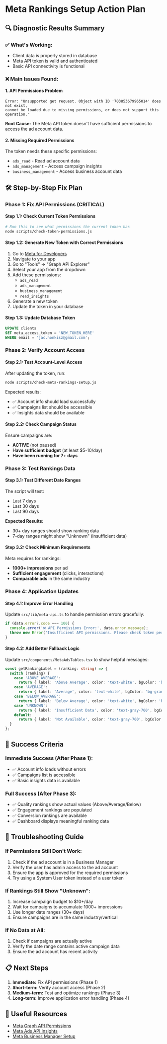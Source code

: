 # Meta Rankings Setup Action Plan

## 🔍 **Diagnostic Results Summary**

### ✅ **What's Working:**
- Client data is properly stored in database
- Meta API token is valid and authenticated
- Basic API connectivity is functional

### ❌ **Main Issues Found:**

#### **1. API Permissions Problem**
```
Error: "Unsupported get request. Object with ID '703853679965014' does not exist, 
cannot be loaded due to missing permissions, or does not support this operation."
```

**Root Cause:** The Meta API token doesn't have sufficient permissions to access the ad account data.

#### **2. Missing Required Permissions**
The token needs these specific permissions:
- `ads_read` - Read ad account data
- `ads_management` - Access campaign insights
- `business_management` - Access business account data

## 🛠️ **Step-by-Step Fix Plan**

### **Phase 1: Fix API Permissions (CRITICAL)**

#### **Step 1.1: Check Current Token Permissions**
```bash
# Run this to see what permissions the current token has
node scripts/check-token-permissions.js
```

#### **Step 1.2: Generate New Token with Correct Permissions**
1. Go to [Meta for Developers](https://developers.facebook.com/)
2. Navigate to your app
3. Go to "Tools" → "Graph API Explorer"
4. Select your app from the dropdown
5. Add these permissions:
   - `ads_read`
   - `ads_management` 
   - `business_management`
   - `read_insights`
6. Generate a new token
7. Update the token in your database

#### **Step 1.3: Update Database Token**
```sql
UPDATE clients 
SET meta_access_token = 'NEW_TOKEN_HERE'
WHERE email = 'jac.honkisz@gmail.com';
```

### **Phase 2: Verify Account Access**

#### **Step 2.1: Test Account-Level Access**
After updating the token, run:
```bash
node scripts/check-meta-rankings-setup.js
```

Expected results:
- ✅ Account info should load successfully
- ✅ Campaigns list should be accessible
- ✅ Insights data should be available

#### **Step 2.2: Check Campaign Status**
Ensure campaigns are:
- **ACTIVE** (not paused)
- **Have sufficient budget** (at least $5-10/day)
- **Have been running for 7+ days**

### **Phase 3: Test Rankings Data**

#### **Step 3.1: Test Different Date Ranges**
The script will test:
- Last 7 days
- Last 30 days  
- Last 90 days

**Expected Results:**
- 30+ day ranges should show ranking data
- 7-day ranges might show "Unknown" (insufficient data)

#### **Step 3.2: Check Minimum Requirements**
Meta requires for rankings:
- **1000+ impressions** per ad
- **Sufficient engagement** (clicks, interactions)
- **Comparable ads** in the same industry

### **Phase 4: Application Updates**

#### **Step 4.1: Improve Error Handling**
Update `src/lib/meta-api.ts` to handle permission errors gracefully:

```typescript
if (data.error?.code === 100) {
  console.error('❌ API Permissions Error:', data.error.message);
  throw new Error('Insufficient API permissions. Please check token permissions.');
}
```

#### **Step 4.2: Add Better Fallback Logic**
Update `src/components/MetaAdsTables.tsx` to show helpful messages:

```typescript
const getRankingLabel = (ranking: string) => {
  switch (ranking) {
    case 'ABOVE_AVERAGE':
      return { label: 'Above Average', color: 'text-white', bgColor: 'bg-gradient-to-r from-green-500 to-emerald-500' };
    case 'AVERAGE':
      return { label: 'Average', color: 'text-white', bgColor: 'bg-gradient-to-r from-yellow-500 to-orange-500' };
    case 'BELOW_AVERAGE':
      return { label: 'Below Average', color: 'text-white', bgColor: 'bg-gradient-to-r from-red-500 to-pink-500' };
    case 'UNKNOWN':
      return { label: 'Insufficient Data', color: 'text-gray-700', bgColor: 'bg-gradient-to-r from-gray-200 to-gray-300' };
    default:
      return { label: 'Not Available', color: 'text-gray-700', bgColor: 'bg-gradient-to-r from-gray-200 to-gray-300' };
  }
};
```

## 🎯 **Success Criteria**

### **Immediate Success (After Phase 1):**
- ✅ Account info loads without errors
- ✅ Campaigns list is accessible
- ✅ Basic insights data is available

### **Full Success (After Phase 3):**
- ✅ Quality rankings show actual values (Above/Average/Below)
- ✅ Engagement rankings are populated
- ✅ Conversion rankings are available
- ✅ Dashboard displays meaningful ranking data

## 🚨 **Troubleshooting Guide**

### **If Permissions Still Don't Work:**
1. Check if the ad account is in a Business Manager
2. Verify the user has admin access to the ad account
3. Ensure the app is approved for the required permissions
4. Try using a System User token instead of a user token

### **If Rankings Still Show "Unknown":**
1. Increase campaign budget to $10+/day
2. Wait for campaigns to accumulate 1000+ impressions
3. Use longer date ranges (30+ days)
4. Ensure campaigns are in the same industry/vertical

### **If No Data at All:**
1. Check if campaigns are actually active
2. Verify the date range contains active campaign data
3. Ensure the ad account has recent activity

## 📋 **Next Steps**

1. **Immediate:** Fix API permissions (Phase 1)
2. **Short-term:** Verify account access (Phase 2)
3. **Medium-term:** Test and optimize rankings (Phase 3)
4. **Long-term:** Improve application error handling (Phase 4)

## 🔗 **Useful Resources**

- [Meta Graph API Permissions](https://developers.facebook.com/docs/permissions/reference)
- [Meta Ads API Insights](https://developers.facebook.com/docs/marketing-api/insights)
- [Meta Business Manager Setup](https://developers.facebook.com/docs/business-manager) 